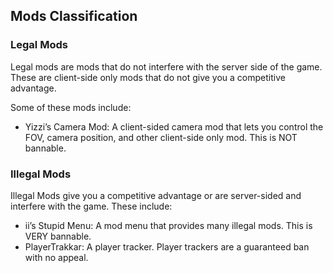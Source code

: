 ## Mods Classification
### Legal Mods
Legal mods are mods that do not interfere with the server side of the game. These are client-side only mods that do not give you a competitive advantage.

Some of these mods include:
- Yizzi’s Camera Mod: A client-sided camera mod that lets you control the FOV, camera position, and other client-side only mod. This is NOT bannable.

### Illegal Mods
Illegal Mods give you a competitive advantage or are server-sided and interfere with the game. These include:
- ii’s Stupid Menu: A mod menu that provides many illegal mods. This is VERY bannable.
- PlayerTrakkar: A player tracker. Player trackers are a guaranteed ban with no appeal.
